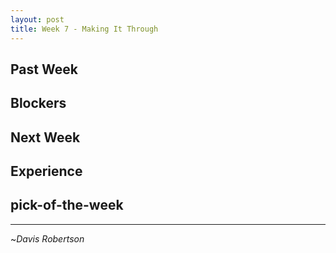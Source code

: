 ```yaml
---
layout: post
title: Week 7 - Making It Through
---
```


## Past Week



## Blockers



## Next Week



## Experience



## pick-of-the-week

<div id="pocketOcean"></div>

<script src="https://cdn.rawgit.com/gportelli/pocket.gl/v1.2.3/dist/pocket.gl.min.js"></script>
<script type="text/javascript">
    window.addEventListener("load", function () {
        new PocketGL("pocketOcean", "params.js", "http://daviskr.com/RandomProjects/PocketOcean/");
    });
</script>

-------------------------

~_Davis Robertson_


